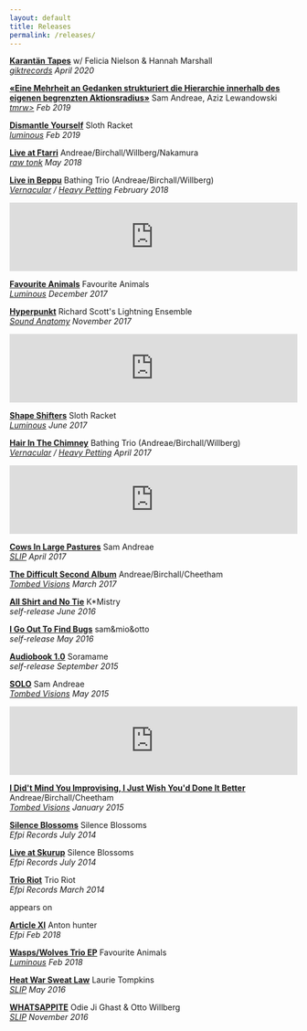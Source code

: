 ```yaml
---
layout: default
title: Releases
permalink: /releases/
---
```


**[Karantän Tapes](https://giktrecords.bandcamp.com/album/karant-n-tapes)** w/ Felicia Nielson & Hannah Marshall  
*[giktrecords](https://giktrecords.com/) April 2020*

**[«Eine Mehrheit an Gedanken strukturiert die Hierarchie innerhalb des eigenen begrenzten Aktionsradius»](https://tmrwlabel.bandcamp.com/album/eine-mehrheit-an-gedanken-strukturiert-die-hierarchie-innerhalb-des-eigenen-begrenzten-aktionsradius)** Sam Andreae, Aziz Lewandowski  
*[tmrw>](https://tmrwlabel.bandcamp.com) Feb 2019*

**[Dismantle Yourself](https://slothracket.bandcamp.com/album/dismantle-yourself)** Sloth Racket  
*[luminous](https://luminouslabel.bandcamp.com/) Feb 2019*

**[Live at Ftarri](https://rawtonkrecords.bandcamp.com/album/live-at-ftarri)** Andreae/Birchall/Willberg/Nakamura  
*[raw tonk](https://rawtonkrecords.bandcamp.com/) May 2018*

**[Live in Beppu](https://davidbirchall.bandcamp.com/album/live-in-beppu)** Bathing Trio (Andreae/Birchall/Willberg)  
*[Vernacular](https://davidmbirchall.com/vernacular/) / [Heavy Petting](https://heavypettingtime.bandcamp.com/) February 2018*  
<iframe style="border: 0; width: 100%; height: 120px;" src="https://bandcamp.com/EmbeddedPlayer/album=1741688504/size=large/bgcol=ffffff/linkcol=0687f5/tracklist=false/artwork=small/transparent=true/" seamless><a href="http://davidbirchall.bandcamp.com/album/live-in-beppu">Live in Beppu by Sam Andreae David Birchall Otto Willberg</a></iframe> 

**[Favourite Animals](https://slothracket.bandcamp.com/album/favourite-animals)** Favourite Animals  
*[Luminous](http://lumemusic.co.uk/) December 2017*  

**[Hyperpunkt](https://soundanatomy.bandcamp.com/album/hyperpunkt)** Richard Scott's Lightning Ensemble  
*[Sound Anatomy](http://soundanatomy.com/) November 2017*  
<iframe style="border: 0; width: 100%; height: 120px;" src="https://bandcamp.com/EmbeddedPlayer/album=1949355709/size=large/bgcol=ffffff/linkcol=0687f5/tracklist=false/artwork=small/transparent=true/" seamless><a href="http://soundanatomy.bandcamp.com/album/hyperpunkt">Hyperpunkt by Richard Scott&#39;s Lightning Ensemble</a></iframe>

**[Shape Shifters](https://slothracket.bandcamp.com/album/shapeshifters)** Sloth Racket  
*[Luminous](http://lumemusic.co.uk/) June 2017*  

**[Hair In The Chimney](https://heavypettingtime.bandcamp.com/album/hair-in-the-chimney)** Bathing Trio (Andreae/Birchall/Willberg)  
*[Vernacular](https://davidmbirchall.com/vernacular/) / [Heavy Petting](https://heavypettingtime.bandcamp.com/) April 2017*  
<iframe style="border: 0; width: 100%; height: 120px;" src="https://bandcamp.com/EmbeddedPlayer/album=3828133276/size=large/bgcol=ffffff/linkcol=0687f5/tracklist=false/artwork=small/track=878248377/transparent=true/" seamless><a href="http://slipimprint.bandcamp.com/album/cows-in-large-pastures">Cows In Large Pastures by Sam Andreae</a></iframe>

**[Cows In Large Pastures](https://slipimprint.bandcamp.com/album/cows-in-large-pastures)** Sam Andreae  
*[SLIP](http://www.slipimprint.co.uk/) April 2017*  

**[The Difficult Second Album](https://tombedvisionsrecords.bandcamp.com/album/the-difficult-second-album)** Andreae/Birchall/Cheetham  
*[Tombed Visions](https://tombedvisionsrecords.bandcamp.com/) March 2017*  

**[All Shirt and No Tie](https://ottowillberg.bandcamp.com/album/all-shirt-and-no-tie)** K*Mistry  
*self-release June 2016*  

**[I Go Out To Find Bugs](https://samottomio.bandcamp.com/album/i-go-out-to-find-bugs)** sam&mio&otto  
*self-release May 2016*  

**[Audiobook 1.0](https://soramameaudiobook.bandcamp.com/album/audiobook-10)** Soramame  
*self-release September 2015*  

**[SOLO](https://tombedvisionsrecords.bandcamp.com/album/solo)** Sam Andreae  
*[Tombed Visions](https://tombedvisionsrecords.bandcamp.com/) May 2015*  
<iframe style="border: 0; width: 100%; height: 120px;" src="https://bandcamp.com/EmbeddedPlayer/album=1156789024/size=large/bgcol=ffffff/linkcol=0687f5/tracklist=false/artwork=small/transparent=true/" seamless><a href="http://tombedvisionsrecords.bandcamp.com/album/solo">Solo by Sam Andreae</a></iframe>

**[I Did't Mind You Improvising, I Just Wish You'd Done It Better](https://tombedvisionsrecords.bandcamp.com/album/i-didnt-mind-you-improvising-i-just-wish-youd-done-it-better)** Andreae/Birchall/Cheetham  
*[Tombed Visions](https://tombedvisionsrecords.bandcamp.com/) January 2015*  

**[Silence Blossoms](https://silenceblossoms.bandcamp.com/album/silence-blossoms)** Silence Blossoms  
*Efpi Records July 2014*  

**[Live at Skurup](https://silenceblossoms.bandcamp.com/album/live-at-skurup)** Silence Blossoms  
*Efpi Records July 2014*  

**[Trio Riot](https://trioriot.bandcamp.com/releases)** Trio Riot  
*Efpi Records March 2014*  

appears on  

**[Article XI](https://antonhuntermusic.bandcamp.com/album/article-xi)** Anton hunter  
*Efpi Feb 2018*  

**[Wasps/Wolves Trio EP](https://slothracket.bandcamp.com/album/wasps-wolves-trios-ep)** Favourite Animals  
*[Luminous](http://lumemusic.co.uk/) Feb 2018*  

**[Heat War Sweat Law](https://slipimprint.bandcamp.com/album/heat-war-sweat-law)** Laurie Tompkins  
*[SLIP](http://www.slipimprint.co.uk/) May 2016*  

**[WHATSAPPITE](https://slipimprint.bandcamp.com/album/whatsappite)** Odie Ji Ghast & Otto Willberg  
*[SLIP](http://www.slipimprint.co.uk/) November 2016*  
